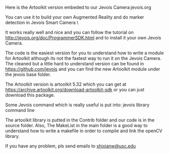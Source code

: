 Here is the Artoolkit version embeded to our Jevois Camera:jevois.org 

You can use it to build your own Augmented Reality and do marker detection in Jevois Smart Camera \

It works really well and nice and you can follow the tutorial on http://jevois.org/doc/ProgrammerSDK.html and to install it your own Jevois Camera. 

The code is  the easiest version for you to understand how to write a module for Artoolkit although its not the fastest way to run it on the Jevois Camera. The cleaned but a little hard to understand version can be found in https://github.com/jevois and you can find the new Artoolkit module under the jevois base folder. 

The Artoolkit version is artoolkit 5.32 which you can get at https://archive.artoolkit.org/download-artoolkit-sdk or you can just download this package.

Some Jevois command which is really useful is put into: jevois library command line

The artoolkit library is putted in the Contrib folder and our code is in the source folder. Also, The MakeList in the main folder is a good way to understand how to write a makefile in order to compile and link the openCV library.

If you have any problem, pls send emails to shixianw@usc.edu
